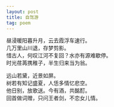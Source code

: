```yaml
---
layout: post
title: 自驾游
tag: poem
---
```


昼浸暖阳暮升月，云去霞浮车速行。<br />
几万里山川退，存梦剪影。<br />
惜古人，何叹江河不复回？水亦有源难歇停。<br />
时光荏苒携稚子，半生归来当为翁。

远山若黛，近景如屏。<br />
树若有知记盛夏，人恁多情忆悲空。<br />
他日别，放歌送。今有酒，共酩酊。<br />
回首做词赠，只问王者剑，不恋女儿情。